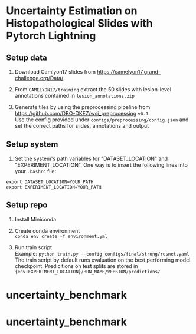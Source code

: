 
# Uncertainty Estimation on Histopathological Slides with Pytorch Lightning

## Setup data
1. Download Camlyon17 slides from <https://camelyon17.grand-challenge.org/Data/>

2. From `CAMELYON17/training` extract the 50 slides with lesion-level annotations contained in `lesion_annotations.zip`

2. Generate tiles by using the preprocessing pipeline from <https://github.com/DBO-DKFZ/wsi_preprocessing> `v0.1` \
Use the config provided under `configs/preprocessing/config.json` and set the correct paths for slides, annotations and output


## Setup system
1. Set the system's path variables for "DATASET_LOCATION" and "EXPERIMENT_LOCATION". One way is to insert the following lines into your `.bashrc` file:
```
export DATASET_LOCATION=YOUR_PATH 
export EXPERIMENT_LOCATION=YOUR_PATH
```

## Setup repo
1. Install Miniconda

2. Create conda environment\
`conda env create -f environment.yml`

3. Run train script\
Example: `python train.py --config configs/final/strong/resnet.yaml` \
The train script by default runs evaluation on the best performing model checkpoint. Predicitions on test splits are stored in 
`{env:EXPERIMENT_LOCATION}/RUN_NAME/VERSION/predictions/`
# uncertainty_benchmark
# uncertainty_benchmark
